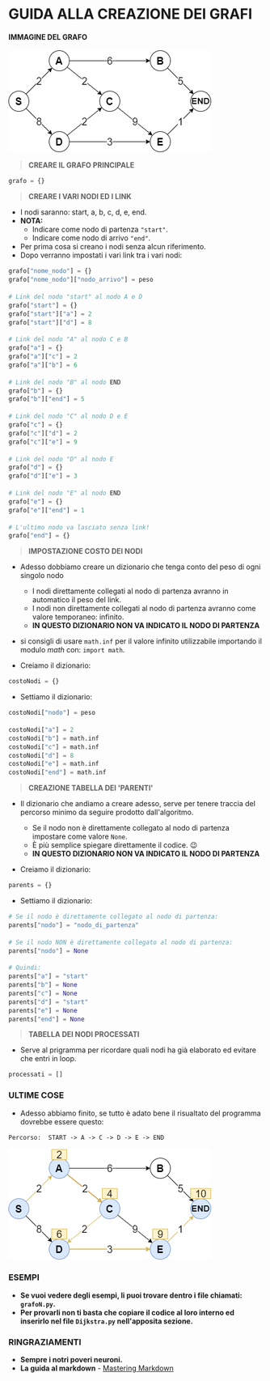 # GUIDA ALLA CREAZIONE DEI GRAFI

#### IMMAGINE DEL GRAFO
![grafoStart](/img/grafoStart.png)

> **CREARE IL GRAFO PRINCIPALE**
```python
grafo = {}
```

> **CREARE I VARI NODI ED I LINK**
* I nodi saranno: start, a, b, c, d, e, end.
* **NOTA:**
    * Indicare come nodo di partenza `"start"`.
    * Indicare come nodo di arrivo `"end"`.
* Per prima cosa si creano i nodi senza alcun riferimento.
* Dopo verranno impostati i vari link tra i vari nodi:

```python
grafo["nome_nodo"] = {}
grafo["nome_nodo"]["nodo_arrivo"] = peso

# Link del nodo "start" al nodo A e D
grafo["start"] = {}
grafo["start"]["a"] = 2
grafo["start"]["d"] = 8

# Link del nodo "A" al nodo C e B
grafo["a"] = {}
grafo["a"]["c"] = 2
grafo["a"]["b"] = 6

# Link del nodo "B" al nodo END
grafo["b"] = {}
grafo["b"]["end"] = 5

# Link del nodo "C" al nodo D e E
grafo["c"] = {}
grafo["c"]["d"] = 2
grafo["c"]["e"] = 9

# Link del nodo "D" al nodo E
grafo["d"] = {}
grafo["d"]["e"] = 3

# Link del nodo "E" al nodo END
grafo["e"] = {}
grafo["e"]["end"] = 1

# L'ultimo nodo va lasciato senza link!
grafo["end"] = {}
```

> **IMPOSTAZIONE COSTO DEI NODI**
* Adesso dobbiamo creare un dizionario che tenga conto del peso di ogni singolo nodo
    * I nodi direttamente collegati al nodo di partenza avranno in automatico il peso del link.
    * I nodi non direttamente collegati al nodo di partenza avranno come valore temporaneo: infinito.
    * **IN QUESTO DIZIONARIO NON VA INDICATO IL NODO DI PARTENZA**

* si consigli di usare `math.inf` per il valore infinito utilizzabile importando il modulo *math* con: `import math`.

* Creiamo il dizionario:
```python   
costoNodi = {}
```
* Settiamo il dizionario:
```python
costoNodi["nodo"] = peso

costoNodi["a"] = 2
costoNodi["b"] = math.inf
costoNodi["c"] = math.inf
costoNodi["d"] = 8
costoNodi["e"] = math.inf
costoNodi["end"] = math.inf
```

> **CREAZIONE TABELLA DEI 'PARENTI'**
* Il dizionario che andiamo a creare adesso, serve per tenere traccia del percorso minimo da seguire prodotto dall'algoritmo.
    * Se il nodo non è direttamente collegato al nodo di partenza impostare come valore `None`.
    * È più semplice spiegare direttamente il codice. :wink:
    * **IN QUESTO DIZIONARIO NON VA INDICATO IL NODO DI PARTENZA**
    
* Creiamo il dizionario:
```python
parents = {}
```

* Settiamo il dizionario:
```python
# Se il nodo è direttamente collegato al nodo di partenza:
parents["nodo"] = "nodo_di_partenza"

# Se il nodo NON è direttamente collegato al nodo di partenza:
parents["nodo"] = None

# Quindi:
parents["a"] = "start"
parents["b"] = None
parents["c"] = None
parents["d"] = "start"
parents["e"] = None
parents["end"] = None
```

> **TABELLA DEI NODI PROCESSATI**
* Serve al prigramma per ricordare quali nodi ha già elaborato ed evitare che entri in loop.
```python
processati = []
```

### ULTIME COSE
* Adesso abbiamo finito, se tutto è adato bene il risualtato del programma dovrebbe essere questo:
```
Percorso:  START -> A -> C -> D -> E -> END
```
![grafoResult](/img/grafoResult.png)

### ESEMPI
* **Se vuoi vedere degli esempi, li puoi trovare dentro i file chiamati: `grafoN.py`.**
* **Per provarli non ti basta che copiare il codice al loro interno ed inserirlo nel file `Dijkstra.py` nell'apposita sezione.**


### RINGRAZIAMENTI

* **Sempre i notri poveri neuroni.**
* **La guida al markdown** - [Mastering Markdown](https://guides.github.com/features/mastering-markdown/)

